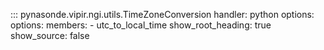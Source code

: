 <!-- 
Author(s): Shibaji Chakraborty

Disclaimer:
pynasonde is under the MIT license found in the root directory LICENSE.md 
Everyone is permitted to copy and distribute verbatim copies of this license 
document.

This version of the MIT Public License incorporates the terms
and conditions of MIT General Public License.
-->

::: pynasonde.vipir.ngi.utils.TimeZoneConversion
    handler: python
    options:
    options:
        members:
            - utc_to_local_time
    show_root_heading: true
    show_source: false